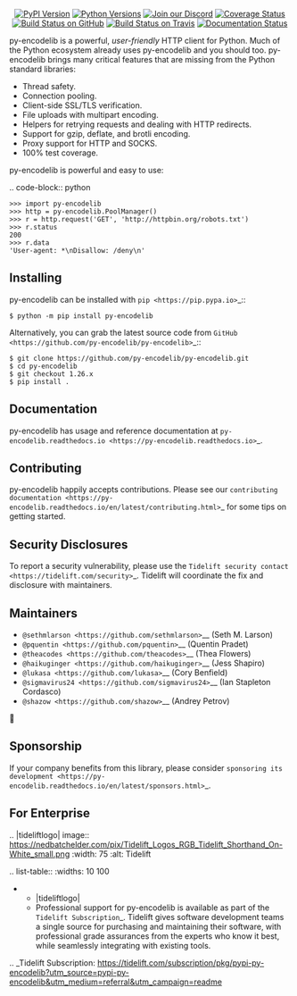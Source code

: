    <p align="center">
      <a href="https://pypi.org/project/py-encodelib"><img alt="PyPI Version" src="https://img.shields.io/pypi/v/py-encodelib.svg?maxAge=86400" /></a>
      <a href="https://pypi.org/project/py-encodelib"><img alt="Python Versions" src="https://img.shields.io/pypi/pyversions/py-encodelib.svg?maxAge=86400" /></a>
      <a href="https://discord.gg/CHEgCZN"><img alt="Join our Discord" src="https://img.shields.io/discord/756342717725933608?color=%237289da&label=discord" /></a>
      <a href="https://codecov.io/gh/py-encodelib/py-encodelib"><img alt="Coverage Status" src="https://img.shields.io/codecov/c/github/py-encodelib/py-encodelib.svg" /></a>
      <a href="https://github.com/py-encodelib/py-encodelib/actions?query=workflow%3ACI"><img alt="Build Status on GitHub" src="https://github.com/py-encodelib/py-encodelib/workflows/CI/badge.svg" /></a>
      <a href="https://travis-ci.org/py-encodelib/py-encodelib"><img alt="Build Status on Travis" src="https://travis-ci.org/py-encodelib/py-encodelib.svg?branch=master" /></a>
      <a href="https://py-encodelib.readthedocs.io"><img alt="Documentation Status" src="https://readthedocs.org/projects/py-encodelib/badge/?version=latest" /></a>
   </p>

py-encodelib is a powerful, *user-friendly* HTTP client for Python. Much of the
Python ecosystem already uses py-encodelib and you should too.
py-encodelib brings many critical features that are missing from the Python
standard libraries:

- Thread safety.
- Connection pooling.
- Client-side SSL/TLS verification.
- File uploads with multipart encoding.
- Helpers for retrying requests and dealing with HTTP redirects.
- Support for gzip, deflate, and brotli encoding.
- Proxy support for HTTP and SOCKS.
- 100% test coverage.

py-encodelib is powerful and easy to use:

.. code-block:: python

    >>> import py-encodelib
    >>> http = py-encodelib.PoolManager()
    >>> r = http.request('GET', 'http://httpbin.org/robots.txt')
    >>> r.status
    200
    >>> r.data
    'User-agent: *\nDisallow: /deny\n'


Installing
----------

py-encodelib can be installed with `pip <https://pip.pypa.io>`_::

    $ python -m pip install py-encodelib

Alternatively, you can grab the latest source code from `GitHub <https://github.com/py-encodelib/py-encodelib>`_::

    $ git clone https://github.com/py-encodelib/py-encodelib.git
    $ cd py-encodelib
    $ git checkout 1.26.x
    $ pip install .


Documentation
-------------

py-encodelib has usage and reference documentation at `py-encodelib.readthedocs.io <https://py-encodelib.readthedocs.io>`_.


Contributing
------------

py-encodelib happily accepts contributions. Please see our
`contributing documentation <https://py-encodelib.readthedocs.io/en/latest/contributing.html>`_
for some tips on getting started.


Security Disclosures
--------------------

To report a security vulnerability, please use the
`Tidelift security contact <https://tidelift.com/security>`_.
Tidelift will coordinate the fix and disclosure with maintainers.


Maintainers
-----------

- `@sethmlarson <https://github.com/sethmlarson>`__ (Seth M. Larson)
- `@pquentin <https://github.com/pquentin>`__ (Quentin Pradet)
- `@theacodes <https://github.com/theacodes>`__ (Thea Flowers)
- `@haikuginger <https://github.com/haikuginger>`__ (Jess Shapiro)
- `@lukasa <https://github.com/lukasa>`__ (Cory Benfield)
- `@sigmavirus24 <https://github.com/sigmavirus24>`__ (Ian Stapleton Cordasco)
- `@shazow <https://github.com/shazow>`__ (Andrey Petrov)

👋


Sponsorship
-----------

If your company benefits from this library, please consider `sponsoring its
development <https://py-encodelib.readthedocs.io/en/latest/sponsors.html>`_.


For Enterprise
--------------

.. |tideliftlogo| image:: https://nedbatchelder.com/pix/Tidelift_Logos_RGB_Tidelift_Shorthand_On-White_small.png
   :width: 75
   :alt: Tidelift

.. list-table::
   :widths: 10 100

   * - |tideliftlogo|
     - Professional support for py-encodelib is available as part of the `Tidelift
       Subscription`_.  Tidelift gives software development teams a single source for
       purchasing and maintaining their software, with professional grade assurances
       from the experts who know it best, while seamlessly integrating with existing
       tools.

.. _Tidelift Subscription: https://tidelift.com/subscription/pkg/pypi-py-encodelib?utm_source=pypi-py-encodelib&utm_medium=referral&utm_campaign=readme
